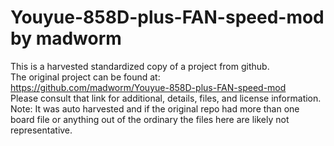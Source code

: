 
# Youyue-858D-plus-FAN-speed-mod by madworm  
This is a harvested standardized copy of a project from github.  
The original project can be found at:  
https://github.com/madworm/Youyue-858D-plus-FAN-speed-mod  
Please consult that link for additional, details, files, and license information.  
Note: It was auto harvested and if the original repo had more than one board file or anything out of the ordinary the files here are likely not representative.  
    